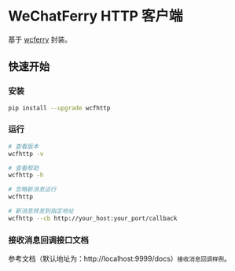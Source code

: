 # WeChatFerry HTTP 客户端
基于 [wcferry](https://pypi.org/project/wcferry/) 封装。

## 快速开始
### 安装
```sh
pip install --upgrade wcfhttp
```

### 运行
```sh
# 查看版本
wcfhttp -v

# 查看帮助
wcfhttp -h

# 忽略新消息运行
wcfhttp

# 新消息转发到指定地址
wcfhttp --cb http://your_host:your_port/callback
```

### 接收消息回调接口文档
参考文档（默认地址为：http://localhost:9999/docs）`接收消息回调样例`。
